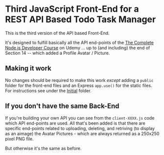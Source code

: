 # Third JavaScript Front-End for a REST API Based Todo Task Manager

This is the third version of the API based Front-End.

It's designed to fulfill basically all the API end-points of the [The Complete Node.js Developer Course](https://www.udemy.com/course/the-complete-nodejs-developer-course-2/) on Udemy ... up to (and including) the end of Section 14 -- which added a Profile Avatar / Picture.

## Making it work

No changes should be required to make this work _except_ adding a `public` folder for the front-end files and an Express `app.use()` for the static files. For instructions see under the [Initial](https://github.com/sansbacher/todo-task-manager/tree/master/API-Based/Initial) folder.

## If you don't have the same Back-End

If you're building your own API you can see from the `client-XXXX.js` code which API end-points are used. All that's been added is that there are specific end-points related to uploading, deleting, and retriving (to display as an aimage) the Avatar Pictures - which are always returned as a 250x250 pixel PNG file.

But otherwise it's the same as before.